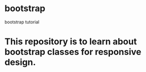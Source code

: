# bootstrap
bootstrap tutorial
# This repository is to learn about bootstrap classes for responsive design.
